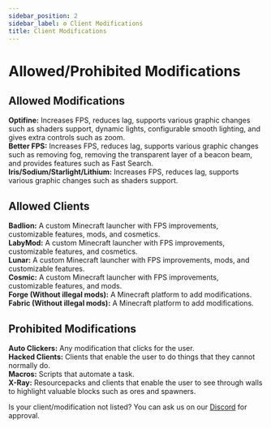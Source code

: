 ```yaml
---
sidebar_position: 2
sidebar_label: ⚙️ Client Modifications
title: Client Modifications
---
```


# Allowed/Prohibited Modifications

## Allowed Modifications

**Optifine:** Increases FPS, reduces lag, supports various graphic changes such as shaders support, dynamic lights, configurable smooth lighting, and gives extra controls such as zoom. <br />
**Better FPS:** Increases FPS, reduces lag, supports various graphic changes such as removing fog, removing the transparent layer of a beacon beam, and provides features such as Fast Search. <br />
**Iris/Sodium/Starlight/Lithium:** Increases FPS, reduces lag, supports various graphic changes such as shaders support. <br />

## Allowed Clients

**Badlion:** A custom Minecraft launcher with FPS improvements, customizable features, mods, and cosmetics. <br />
**LabyMod:** A custom Minecraft launcher with FPS improvements, customizable features, and cosmetics. <br />
**Lunar:** A custom Minecraft launcher with FPS improvements, mods, and customizable features. <br />
**Cosmic:** A custom Minecraft launcher with FPS improvements, customizable features, and mods. <br />
**Forge (Without illegal mods):** A Minecraft platform to add modifications. <br />
**Fabric (Without illegal mods):** A Minecraft platform to add modifications. <br />

## Prohibited Modifications

**Auto Clickers:** Any modification that clicks for the user. <br />
**Hacked Clients:** Clients that enable the user to do things that they cannot normally do. <br />
**Macros:** Scripts that automate a task. <br />
**X-Ray:** Resourcepacks and clients that enable the user to see through walls to highlight valuable blocks such as ores and spawners. <br />

Is your client/modification not listed? You can ask us on our [Discord](https://discord.hexarchon.net/) for approval.
